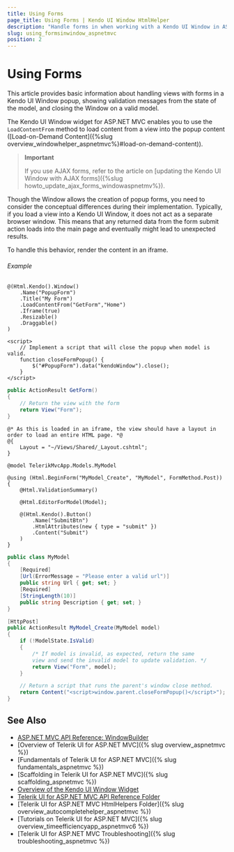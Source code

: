 ```yaml
---
title: Using Forms
page_title: Using Forms | Kendo UI Window HtmlHelper
description: "Handle forms in when working with a Kendo UI Window in ASP.NET MVC applications."
slug: using_formsinwindow_aspnetmvc
position: 2
---
```


# Using Forms

This article provides basic information about handling views with forms in a Kendo UI Window popup, showing validation messages from the state of the model, and closing the Window on a valid model.

The Kendo UI Window widget for ASP.NET MVC enables you to use the `LoadContentFrom` method to load content from a view into the popup content ([Load-on-Demand Content]({%slug overview_windowhelper_aspnetmvc%}#load-on-demand-content)).

> **Important**
>
> If you use AJAX forms, refer to the article on [updating the Kendo UI Window with AJAX forms]({%slug howto_update_ajax_forms_windowaspnetmv%}).

Though the Window allows the creation of popup forms, you need to consider the conceptual differences during their implementation. Typically, if you load a view into a Kendo UI Window, it does not act as a separate browser window. This means that any returned data from the form submit action loads into the main page and eventually might lead to unexpected results.

To handle this behavior, render the content in an iframe.

###### Example

```tab-Index.cshtml
@(Html.Kendo().Window()
    .Name("PopupForm")
    .Title("My Form")
    .LoadContentFrom("GetForm","Home")
    .Iframe(true)
    .Resizable()
    .Draggable()
)

<script>
    // Implement a script that will close the popup when model is valid.
    function closeFormPopup() {
        $("#PopupForm").data("kendoWindow").close();
    }
</script>
```
```tab-HomeController.cs
public ActionResult GetForm()
{
    // Return the view with the form
    return View("Form");
}
```
```tab-Form.cshtml
@* As this is loaded in an iframe, the view should have a layout in order to load an entire HTML page. *@
@{
    Layout = "~/Views/Shared/_Layout.cshtml";
}

@model TelerikMvcApp.Models.MyModel

@using (Html.BeginForm("MyModel_Create", "MyModel", FormMethod.Post))
{
    @Html.ValidationSummary()

    @Html.EditorForModel(Model);

    @(Html.Kendo().Button()
        .Name("SubmitBtn")
        .HtmlAttributes(new { type = "submit" })
        .Content("Submit")
    )
}
```
```tab-MyModel.cs
public class MyModel
{
    [Required]
    [Url(ErrorMessage = "Please enter a valid url")]
    public string Url { get; set; }
    [Required]
    [StringLength(10)]
    public string Description { get; set; }
}
```
```tab-MyModelController.cs
[HttpPost]
public ActionResult MyModel_Create(MyModel model)
{
    if (!ModelState.IsValid)
    {
        /* If model is invalid, as expected, return the same
        view and send the invalid model to update validation. */
        return View("Form", model);
    }

    // Return a script that runs the parent's window close method.
    return Content("<script>window.parent.closeFormPopup()</script>");
}
```

## See Also

* [ASP.NET MVC API Reference: WindowBuilder](http://docs.telerik.com/kendo-ui/api/aspnet-mvc/Kendo.Mvc.UI.Fluent/WindowBuilder)
* [Overview of Telerik UI for ASP.NET MVC]({% slug overview_aspnetmvc %})
* [Fundamentals of Telerik UI for ASP.NET MVC]({% slug fundamentals_aspnetmvc %})
* [Scaffolding in Telerik UI for ASP.NET MVC]({% slug scaffolding_aspnetmvc %})
* [Overview of the Kendo UI Window Widget](http://docs.telerik.com/kendo-ui/controls/layout/window/overview)
* [Telerik UI for ASP.NET MVC API Reference Folder](http://docs.telerik.com/kendo-ui/api/aspnet-mvc/Kendo.Mvc/AggregateFunction)
* [Telerik UI for ASP.NET MVC HtmlHelpers Folder]({% slug overview_autocompletehelper_aspnetmvc %})
* [Tutorials on Telerik UI for ASP.NET MVC]({% slug overview_timeefficiencyapp_aspnetmvc6 %})
* [Telerik UI for ASP.NET MVC Troubleshooting]({% slug troubleshooting_aspnetmvc %})

